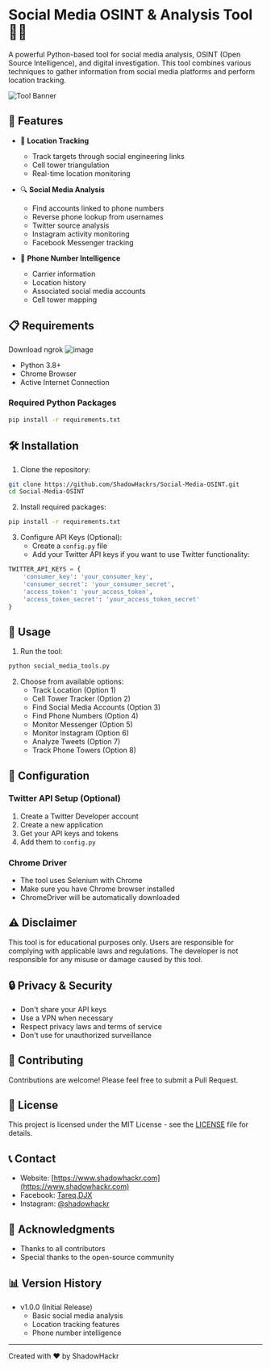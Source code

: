 # Social Media OSINT & Analysis Tool 🕵️‍♂️

A powerful Python-based tool for social media analysis, OSINT (Open Source Intelligence), and digital investigation. This tool combines various techniques to gather information from social media platforms and perform location tracking.

![Tool Banner](https://raw.githubusercontent.com/shadowhackr/social-media-tools/main/banner.png)

## 🌟 Features

- 🎯 **Location Tracking**
  - Track targets through social engineering links
  - Cell tower triangulation
  - Real-time location monitoring

- 🔍 **Social Media Analysis**
  - Find accounts linked to phone numbers
  - Reverse phone lookup from usernames
  - Twitter source analysis
  - Instagram activity monitoring
  - Facebook Messenger tracking

- 📱 **Phone Number Intelligence**
  - Carrier information
  - Location history
  - Associated social media accounts
  - Cell tower mapping

## 📋 Requirements

Download ngrok ![image](https://github.com/user-attachments/assets/35383c96-3045-4842-934b-6d5f3d00aa78)

- Python 3.8+
- Chrome Browser
- Active Internet Connection

### Required Python Packages
```bash
pip install -r requirements.txt
```

## 🛠️ Installation

1. Clone the repository:
```bash
git clone https://github.com/ShadowHackrs/Social-Media-OSINT.git
cd Social-Media-OSINT
```

2. Install required packages:
```bash
pip install -r requirements.txt
```

3. Configure API Keys (Optional):
   - Create a `config.py` file
   - Add your Twitter API keys if you want to use Twitter functionality:
```python
TWITTER_API_KEYS = {
    'consumer_key': 'your_consumer_key',
    'consumer_secret': 'your_consumer_secret',
    'access_token': 'your_access_token',
    'access_token_secret': 'your_access_token_secret'
}
```

## 🚀 Usage

1. Run the tool:
```bash
python social_media_tools.py
```

2. Choose from available options:
   - Track Location (Option 1)
   - Cell Tower Tracker (Option 2)
   - Find Social Media Accounts (Option 3)
   - Find Phone Numbers (Option 4)
   - Monitor Messenger (Option 5)
   - Monitor Instagram (Option 6)
   - Analyze Tweets (Option 7)
   - Track Phone Towers (Option 8)

## 📝 Configuration

### Twitter API Setup (Optional)
1. Create a Twitter Developer account
2. Create a new application
3. Get your API keys and tokens
4. Add them to `config.py`

### Chrome Driver
- The tool uses Selenium with Chrome
- Make sure you have Chrome browser installed
- ChromeDriver will be automatically downloaded

## ⚠️ Disclaimer

This tool is for educational purposes only. Users are responsible for complying with applicable laws and regulations. The developer is not responsible for any misuse or damage caused by this tool.

## 🔒 Privacy & Security

- Don't share your API keys
- Use a VPN when necessary
- Respect privacy laws and terms of service
- Don't use for unauthorized surveillance

## 🤝 Contributing

Contributions are welcome! Please feel free to submit a Pull Request.

## 📜 License

This project is licensed under the MIT License - see the [LICENSE](LICENSE) file for details.

## 📞 Contact

- Website: [https://www.shadowhackr.com](https://www.shadowhackr.com)
- Facebook: [Tareq.DJX](https://www.facebook.com/Tareq.DJX)
- Instagram: [@shadowhackr](https://www.instagram.com/shadowhackr)

## 🙏 Acknowledgments

- Thanks to all contributors
- Special thanks to the open-source community

## 📊 Version History

- v1.0.0 (Initial Release)
  - Basic social media analysis
  - Location tracking features
  - Phone number intelligence

---
Created with ❤️ by ShadowHackr
